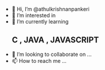 - 👋 Hi, I’m @athulkrishnanpankeri
- 👀 I’m interested in 
- 🌱 I’m currently learning <h2> C , JAVA , JAVASCRIPT </h2>
- 💞️ I’m looking to collaborate on ...
- 📫 How to reach me ...

<!---
athulkrishnanpankeri/athulkrishnanpankeri is a ✨ special ✨ repository because its `README.md` (this file) appears on your GitHub profile.
You can click the Preview link to take a look at your changes.
--->

